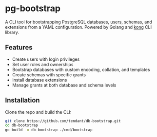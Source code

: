 # pg-bootstrap

A CLI tool for bootstrapping PostgreSQL databases, users, schemas, and extensions from a YAML configuration. Powered by Golang and [kong](https://github.com/alecthomas/kong) CLI library.

## Features

- Create users with login privileges
- Set user roles and ownerships
- Bootstrap databases with custom encoding, collation, and templates
- Create schemas with specific grants
- Install database extensions
- Manage grants at both database and schema levels

## Installation

Clone the repo and build the CLI:

```bash
git clone https://github.com/tendant/db-bootstrap.git
cd db-bootstrap
go build -o db-bootstrap ./cmd/bootstrap